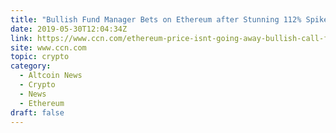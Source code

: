```yaml
---
title: "Bullish Fund Manager Bets on Ethereum after Stunning 112% Spike in 2019"
date: 2019-05-30T12:04:34Z
link: https://www.ccn.com/ethereum-price-isnt-going-away-bullish-call-fund-manager?utm_medium=RSS&utm_source=hune
site: www.ccn.com
topic: crypto
category:
  - Altcoin News
  - Crypto
  - News
  - Ethereum
draft: false
---
```

